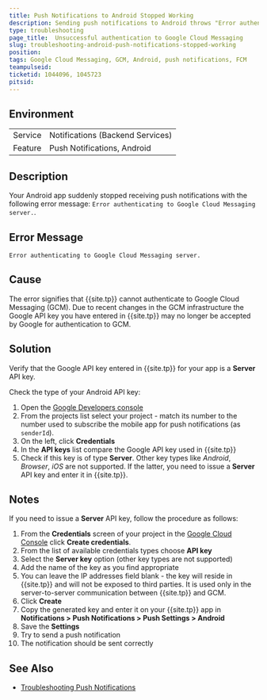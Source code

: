 ```yaml
---
title: Push Notifications to Android Stopped Working
description: Sending push notifications to Android throws "Error authenticating to Google Cloud Messaging"
type: troubleshooting
page_title:  Unsuccessful authentication to Google Cloud Messaging
slug: troubleshooting-android-push-notifications-stopped-working
position:
tags: Google Cloud Messaging, GCM, Android, push notifications, FCM
teampulseid: 
ticketid: 1044096, 1045723
pitsid:
---
```


## Environment
<table>
  <tr>
    <td>Service</td>
    <td>Notifications (Backend Services)</td>	
  </tr>
  <tr>
    <td>Feature</td>
    <td>Push Notifications, Android</td>	
  </tr>
</table>

## Description

Your Android app suddenly stopped receiving push notifications with the following error message: `Error authenticating to Google Cloud Messaging server.`.

## Error Message

`Error authenticating to Google Cloud Messaging server.`

## Cause

The error signifies that {{site.tp}} cannot authenticate to Google Cloud Messaging (GCM). Due to recent changes in the GCM infrastructure the Google API key you have entered in {{site.tp}} may no longer be accepted by Google for authentication to GCM. 

## Solution

Verify that the Google API key entered in {{site.tp}} for your app is a **Server** API key. 

Check the type of your Android API key:

1. Open the [Google Developers console](https://console.developers.google.com/)
1. From the projects list select your project - match its number to the number used to subscribe the mobile app for push notifications (as `senderId`). 
1. On the left, click **Credentials**
1. In the **API keys** list compare the Google API key used in {{site.tp}}
1. Check if this key is of type **Server**. Other key types like *Android*, *Browser*, *iOS* are not supported. If the latter, you need to issue a **Server** API key and enter it in {{site.tp}}. 

## Notes

If you need to issue a **Server** API key, follow the procedure as follows:

1. From the **Credentials** screen of your project in the  [Google Cloud Console](https://console.developers.google.com/) click **Create credentials**.
1. From the list of available credentials types choose **API key**
1. Select the **Server key** option (other key types are not supported)
1. Add the name of the key as you find appropriate
1. You can leave the IP addresses field blank - the key will reside in {{site.tp}} and will not be exposed to third parties. It is used only in the server-to-server communication between {{site.tp}} and GCM.
1. Click **Create**
1. Copy the generated key and enter it on your {{site.tp}} app in **Notifications > Push Notifications > Push Settings > Android**
1. Save the **Settings**
1. Try to send a push notification
1. The notification should be sent correctly

## See Also
* [Troubleshooting Push Notifications](http://docs.telerik.com/platform/backend-services/javascript/push-notifications/troubleshooting/push-trb-all.html)